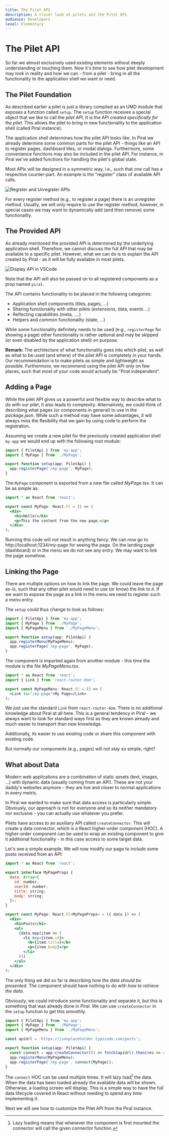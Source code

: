 ```yaml
---
title: The Pilet API
description: A closer look at pilets and the Pilet API.
audience: Developers
level: Elementary
---
```


# The Pilet API

So far we almost exclusively used existing elements without deeply understanding or touching them. Now it's time to see how pilet development may look in reality and how we can - from a pilet - bring in all the functionality to the application shell we want or need.

## The Pilet Foundation

As described earlier a pilet is just a library compiled as an UMD module that exposes a function called `setup`. The `setup` function receives a special object that we like to call the *pilet API*. It is the API *created specifically for the pilet*. This allows the pilet to bring in new functionality to the application shell (called Piral instance).

The application shell determines how the pilet API looks like. In Piral we already determine some common parts for the pilet API - things like an API to register pages, dashboard tiles, or modal dialogs. Furthermore, some convenience functions may also be included in the pilet API. For instance, in Piral we've added functions for handling the pilet's global state.

Most APIs will be designed in a symmetric way, i.e., such that one call has a respective counter-part. An example is the "register" class of available API calls.

![Register and Unregister APIs](../diagrams/piral-api.svg)

For every register method (e.g., to register a page) there is an unregister method. Usually, we will only require to use the register method, however, in special cases we may want to dynamically add (and then remove) some functionality.

## The Provided API

As already mentioned the provided API is determined by the underlying application shell. Therefore, we cannot discuss the full API that may be available to a specific pilet. However, what we can do is to explain the API created by Piral - as it will be fully available in most pilets.

![Display API in VSCode](../diagrams/pilet-api-vscode.png)

Note that the API will also be passed on to all registered components as a prop named `piral`.

The API contains functionality to be placed in the following categories:

- Application shell components (tiles, pages, ...)
- Sharing functionality with other pilets (extensions, data, events ...)
- Reflecting capabilities (meta, ....)
- Helpers and common functionality (state, ...)

While some functionality definitely needs to be used (e.g., `registerPage` for showing a page) other functionality is rather optional and may be skipped (or even disabled by the application shell) on purpose.

**Remark:** The architecture of what functionality goes into which pilet, as well as what to be used (and where) of the pilet API is completely in your hands. Our recommendation is to make pilets as simple and lightweight as possible. Furthermore, we recommend using the pilet API only on few places, such that most of your code would actually be "Piral independent".

## Adding a Page

While the pilet API gives us a powerful and flexible way to describe what to do with our pilet, it also leads to complexity. Alternatively, we could think of describing what pages (or components in general) to use in the *package.json*. While such a method may have some advantages, it will always miss the flexibility that we gain by using code to perform the registration.

Assuming we create a new pilet for the previously created application shell `my-app` we would end up with the following root module:

```ts
import { PiletApi } from 'my-app';
import { MyPage } from './MyPage';

export function setup(app: PiletApi) {
  app.registerPage('/my-page', MyPage);
}
```

The `MyPage` component is exported from a new file called *MyPage.tsx*. It can be as simple as:

```jsx
import * as React from 'react';

export const MyPage: React.FC = () => (
  <div>
    <h1>Hello!</h1>
    <p>This the content from the new page.</p>
  </div>
);
```

Running this code will not result in anything fancy. We can now go to http://localhost:1234/my-page for seeing the page. On the landing page (dashboard) or in the menu we do not see any entry. We may want to link the page somehow.

## Linking the Page

There are multiple options on how to link the page. We could leave the page as-is, such that any other pilet would need to use (or know) the link to it. If we want to expose the page as a link in the menu we need to register such a menu entry.

The `setup` could thus change to look as follows:

```ts
import { PiletApi } from 'my-app';
import { MyPage } from './MyPage';
import { MyPageMenu } from './MyPageMenu';

export function setup(app: PiletApi) {
  app.registerMenu(MyPageMenu);
  app.registerPage('/my-page', MyPage);
}
```

The component is imported again from another module - this time the module is the file *MyPageMenu.tsx*.

```jsx
import * as React from 'react';
import { Link } from 'react-router-dom';

export const MyPageMenu: React.FC = () => (
  <Link to="/my-page">My Page</Link>
);
```

We just use the standard `Link` from `react-router-dom`. There is no additional knowledge about Piral at all here. This is a general tendency in Piral - we always want to look for standard ways first as they are known already and much easier to transport than new knowledge.

Additionally, its easier to use existing code or share this component with existing code.

But normally our components (e.g., pages) will not stay so simple, right?

## What about Data

Modern web applications are a combination of static assets (text, images, ...) with dynamic data (usually coming from an API). These are not your daddy's websites anymore - they are live and closer to normal applications in every metric.

In Piral we wanted to make sure that data access is particularly simple. Obviously, our approach is not for everyone and so its neither mandatory nor exclusive - you can actually use whatever you prefer.

Pilets have access to an auxiliary API called `createConnector`. This will create a data connector, which is a React higher-order component (HOC). A higher-order component can be used to wrap an existing component to give it additional functionality - in this case access to some target data.

Let's see a simple example. We will now modify our page to include some posts received from an API:

```jsx
import * as React from 'react';

export interface MyPageProps {
  data: Array<{
    id: number;
    userId: number;
    title: string;
    body: string;
  }>;
}

export const MyPage: React.FC<MyPageProps> = ({ data }) => (
  <div>
    <h1>Posts</h1>
    <ul>
      {data.map(item => (
        <li key={item.id}>
          <b>{item.title}</b>
          <p>{item.body}</p>
        </li>
      ))}
    </ul>
  </div>
);
```

The only thing we did so far is describing how *the data should be presented*. The component should have nothing to do with *how to retrieve the data*.

Obviously, we could introduce some functionality and separate it, but this is something that was already done in Piral. We can use `createConnector` in the `setup` function to get this smoothly.

```ts
import { PiletApi } from 'my-app';
import { MyPage } from './MyPage';
import { MyPageMenu } from './MyPageMenu';

const apiUrl = 'https://jsonplaceholder.typicode.com/posts';

export function setup(app: PiletApi) {
  const connect = app.createConnector(() => fetch(apiUrl).then(res => res.json()));
  app.registerMenu(MyPageMenu);
  app.registerPage('/my-page', connect(MyPage));
}
```

The `connect` HOC can be used multiple times. It will lazy load[^1] the data. When the data has been loaded already the available data will be shown. Otherwise, a loading screen will display. This is a simple way to have the full data lifecycle covered in React without needing to spend any time implementing it.

Next we will see how to customize the Pilet API from the Piral instance.

[^1]: Lazy loading means that whenever the component is first mounted the connector will call the given connector function.
